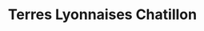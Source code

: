 ---
title: "Terres Lyonnaises Chatillon"
url: /chatillon-dazergues/terres-lyonnaises-chatillon/
shop: commodité
---